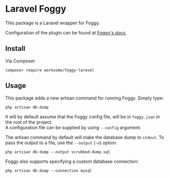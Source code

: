 # Laravel Foggy

This package is a Laravel wrapper for Foggy.

Configuration of the plugin can be found at [Foggy's docs](https://github.com/worksome/foggy).

## Install

Via Composer

```shell
composer require worksome/foggy-laravel
```

## Usage

This package adds a new artisan command for running Foggy. Simply type:

````shell
php artisan db:dump
````

It will by default assume that the Foggy config file, will be in `foggy.json` in the root of the project.  
A configuration file can be supplied by using `--config` argument.

The artisan command by default will make the database dump to `stdout`. To pass the output to a file, use the `--output` (`-o`) option. 

```shell
php artisan db:dump --output scrubbed-dump.sql
```

Foggy also supports specifying a custom database connection:

```shell
php artisan db:dump --connection mysql
```
